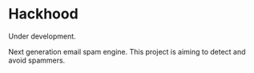 # Hackhood

Under development. 

Next generation email spam engine. This project is aiming to detect and avoid spammers.
